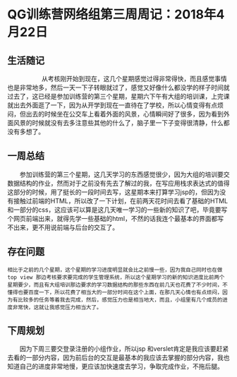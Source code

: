 # QG训练营网络组第三周周记：2018年4月22日


## 生活随记
　　　
　 　从考核刚开始到现在，这几个星期感觉过得非常得快，而且感觉事情也是非常地多，然后一天一下子转眼就过了，感觉又好像什么都没学的样子时间就过去了，这已经是参加训练营的第三个星期，星期六下午有大组的培训课，上完课就出去外面逛了一下，因为从开学到现在一直待在了学校，所以心情变得有点烦闷，但出去的时候坐在公交车上看着外面的风景，心情瞬间好了很多，因为看到外面风景的时候就没有去多注意些其他的什么了，脑子里一下子变得很清静，什么都没有多想了。

  
## 一周总结

　　参加训练营的第三个星期，这几天学习的东西感觉很少，因为大组的培训要交数据结构的作业，然而对于之前没有先去了解过的我，在写应用栈求表达式的值得这部分的时候，用了挺长的一段时间去写，这星期本来打算学习jsp的，但因为没有接触过前端的HTML，所以改了一下计划，在前两天花时间去看了基础的HTML和一部分的css，这应该可以算是这几天唯一学习的一些新的知识了吧，毕竟要写个网页前端出来，就得先学一些基础的html，不然的话我连个最基本的界面都写不出来，更不用说前端与后台的交互了。

##  存在问题

 	相比于之前的几个星期，这个星期的学习进度明显就会比之前慢一些，因为我自己同时也在做top view 那边考核要求要完成的学生管理系统，所以这个星期学习的新的知识进度比前两个星期要少，而且有大组培训那边要求的学习数据结构的那些东西在前几天也花费了不少时间，不懂得也要百度一下，所以花费了相当大的一部分时间在这个上面，在那几天心情也有点烦闷，因为有比较多的任务等着我去完成，然后，感觉压力也是相当地大，而且，小组里有几个成员的进度非常快，这就让我感觉压力相当大了。

## 下周规划

　　因为下周三要交登录注册的小组作业，所以jsp 和verslet肯定是我应该要赶紧去看的一部分内容，因为前后台的交互是最基本的我应该去掌握的部分内容，我也知道自己的进度非常地慢，更应该加快速度去学习，争取完成作业，不拖后腿。